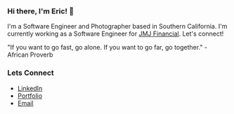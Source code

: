 ### Hi there, I'm Eric! 👋

I'm a Software Engineer and Photographer based in Southern California. I'm currently working as a Software Engineer for [JMJ Financial](https://web.jmj.me/). Let's connect!

"If you want to go fast, go alone. If you want to go far, go together." - African Proverb

<!--
**eb46/eb46** is a ✨ _special_ ✨ repository because its `README.md` (this file) appears on your GitHub profile.

Here are some ideas to get you started:

- 🔭 I’m currently working on ...
- 🌱 I’m currently learning ...
- 👯 I’m looking to collaborate on ...
- 🤔 I’m looking for help with ...
- 💬 Ask me about ...
- 📫 How to reach me: ...
- 😄 Pronouns: ...
- ⚡ Fun fact: ...
-->


### Lets Connect
- [LinkedIn](https://www.linkedin.com/in/eric-bondoc)
- [Portfolio](https://www.eric-bondoc.com/)
- [Email](mailto:ericjbondoc@gmail.com)
